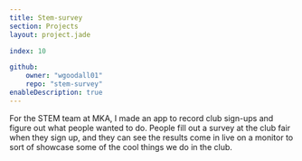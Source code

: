 ```yaml
---
title: Stem-survey
section: Projects
layout: project.jade

index: 10

github:
    owner: "wgoodall01"
    repo: "stem-survey"
enableDescription: true
---
```


For the STEM team at MKA, I made an app to record club sign-ups and figure out what people wanted to do. People fill out a survey at the club fair when they sign up, and they can see the results come in live on a monitor to sort of showcase some of the cool things we do in the club.
